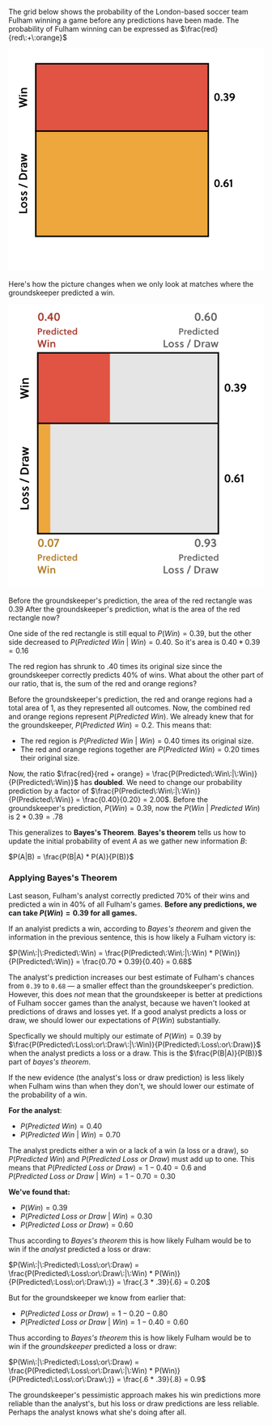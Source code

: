 The grid below shows the probability of the London-based soccer team Fulham winning a game before any predictions have been made. The probability of Fulham winning can be expressed as $\frac{red}{red\:+\:orange}$

![fulham_winning_proportions](../../.imgs/fulham_winning_proportions.png)

Here's how the picture changes when we only look at matches where the groundskeeper predicted a win.

![fulham_groundskeeper_winning_prediction](../../.imgs/fulham_groundskeeper_winning_prediction.png)

Before the groundskeeper's prediction, the area of the red rectangle was $0.39$ After the groundskeeper's prediction, what is the area of the red rectangle now?

One side of the red rectangle is still equal to $P(Win) = 0.39$, but the other side decreased to $P(Predicted\:Win\:|\:Win) = 0.40$. So it's area is $0.40 * 0.39 = 0.16$

The red region has shrunk to $.40$ times its original size since the groundskeeper correctly predicts $40\%$ of wins. What about the other part of our ratio, that is, the sum of the red and orange regions?

Before the groundskeeper's prediction, the red and orange regions had a total area of $1$, as they represented all outcomes. Now, the combined red and orange regions represent $P(Predicted\:Win)$. We already knew that for the groundskeeper, $P(Predicted\:Win) = 0.2$. This means that:

* The red region is $P(Predicted\:Win\:|\:Win) = 0.40$ times its original size.
* The red and orange regions together are $P(Predicted\:Win) = 0.20$ times their original size.

Now, the ratio $\frac{red}{red + orange} = \frac{P(Predicted\:Win\:|\:Win)}{P(Predicted\:Win)}$ has **doubled**. We need to change our probability prediction by a factor of $\frac{P(Predicted\:Win\:|\:Win)}{P(Predicted\:Win)} = \frac{0.40}{0.20} = 2.00$. Before the groundskeeper's prediction, $P(Win) = 0.39$, now the $P(Win\:|\:Predicted\:Win)$ is $2 * 0.39 = .78$

This generalizes to **Bayes's Theorem**. **Bayes's theorem** tells us how to update the initial probability of event $A$ as we gather new information $B$:

$P(A|B) = \frac{P(B|A) * P(A)}{P(B)}$

### Applying Bayes's Theorem
Last season, Fulham's analyst correctly predicted $70\%$ of their wins and predicted a win in $40\%$ of all Fulham's games. **Before any predictions, we can take $P(Win) = 0.39$ for all games.**

If an analyist predicts a win, according to _Bayes's theorem_ and given the information in the previous sentence, this is how likely a Fulham victory is:

$P(Win\:|\:Predicted\:Win) = \frac{P(Predicted\:Win\:|\:Win) * P(Win)}{P(Predicted\:Win)} = \frac{0.70 * 0.39}{0.40} = 0.68$

The analyst's prediction increases our best estimate of Fulham's chances from `0.39` to `0.68` — a smaller effect than the groundskeeper's prediction. However, this does _not_ mean that the groundskeeper is better at predictions of Fulham soccer games than the analyst, because we haven't looked at predictions of draws and losses yet. If a good analyst predicts a loss or draw, we should lower our expectations of $P(Win)$ substantially.

Specfically we should multiply our estimate of $P(Win) = 0.39$ by $\frac{P(Predicted\:Loss\:or\:Draw\:|\:Win)}{P(Predicted\:Loss\:or\:Draw)}$ when the analyst predicts a loss or a draw. This is the $\frac{P(B|A)}{P(B)}$ part of _bayes's theorem_.


If the new evidence (the analyst's loss or draw prediction) is less likely when Fulham wins than when they don't, we should lower our estimate of the probability of a win.

**For the analyst**:
* $P(Predicted\:Win) = 0.40$
* $P(Predicted\:Win\:|\:Win) = 0.70$

The analyst predicts either a win or a lack of a win (a loss or a draw), so $P(Predicted\:Win)$ and $P(Predicted\:Loss\:or\:Draw)$ must add up to one. This means that $P(Predicted\:Loss\:or\:Draw) = 1 - 0.40 = 0.6$ and $P(Predicted\:Loss\:or\:Draw\:|\:Win) = 1 - 0.70 = 0.30$

**We've found that:**
* $P(Win) = 0.39$
* $P(Predicted\:Loss\:or\:Draw\:|\:Win) = 0.30$
* $P(Predicted\:Loss\:or\:Draw) = 0.60$

Thus according to _Bayes's theorem_ this is how likely Fulham would be to win if the _analyst_ predicted a loss or draw:

$P(Win\:|\:Predicted\:Loss\:or\:Draw) = \frac{P(Predicted\:Loss\:or\:Draw\:|\:Win) * P(Win)}{P(Predicted\:Loss\:or\:Draw\:)} = \frac{.3 * .39}{.6} = 0.20$

But for the groundskeeper we know from earlier that:

* $P(Predicted\:Loss\:or\:Draw) = 1 - 0.20 - 0.80$
* $P(Predicted\:Loss\:or\:Draw\:|\:Win) = 1 - 0.40 = 0.60$

Thus according to _Bayes's theorem_ this is how likely Fulham would be to win if the _groundskeeper_ predicted a loss or draw:

$P(Win\:|\:Predicted\:Loss\:or\:Draw) = \frac{P(Predicted\:Loss\:or\:Draw\:|\:Win) * P(Win)}{P(Predicted\:Loss\:or\:Draw\:)} = \frac{.6 * .39}{.8} = 0.9$

The groundskeeper's pessimistic approach makes his win predictions more reliable than the analyst's, but his loss or draw predictions are less reliable. Perhaps the analyst knows what she's doing after all.